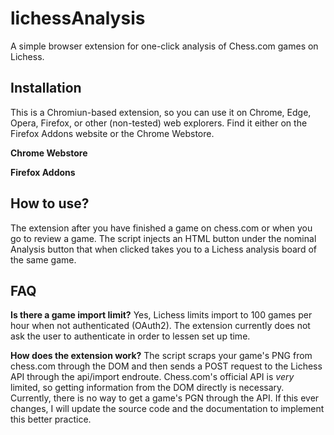 # lichessAnalysis
A simple browser extension for one-click analysis of Chess.com games on Lichess.

## Installation
This is a Chromiun-based extension, so you can use it on Chrome, Edge, Opera, Firefox, or other (non-tested) web explorers. Find it either on the Firefox Addons website or the Chrome Webstore.

**Chrome Webstore**

**Firefox Addons**

## How to use?
The extension after you have finished a game on chess.com or when you go to review a game. The script injects an HTML button under the nominal Analysis button that when clicked takes you to a Lichess analysis board of the same game.

## FAQ

**Is there a game import limit?**
Yes, Lichess limits import to 100 games per hour when not authenticated (OAuth2). The extension currently does not ask the user to authenticate in order to lessen set up time.

**How does the extension work?**
The script scraps your game's PNG from chess.com through the DOM and then sends a POST request to the Lichess API through the api/import endroute. Chess.com's official API is _very_ limited, so getting information from the DOM directly is necessary. Currently, there is no way to get a game's PGN through the API. If this ever changes, I will update the source code and the documentation to implement this better practice.

